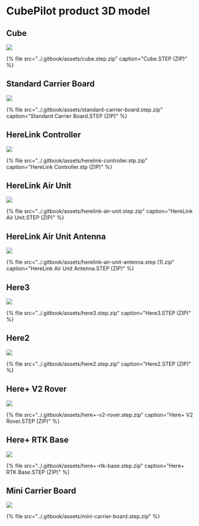 # CubePilot product 3D model

## Cube

![](../.gitbook/assets/cube.jpg)

{% file src="../.gitbook/assets/cube.step.zip" caption="Cube.STEP \(ZIP\)" %}

## Standard Carrier Board

![](../.gitbook/assets/standard-carrier-board.jpg)

{% file src="../.gitbook/assets/standard-carrier-board.step.zip" caption="Standard Carrier Board.STEP \(ZIP\)" %}



## HereLink Controller

![](../.gitbook/assets/herelink-controller.jpg)

{% file src="../.gitbook/assets/herelink-controller.stp.zip" caption="HereLink Controller.stp \(ZIP\)" %}

## HereLink Air Unit

![](../.gitbook/assets/herelink-air-unit.jpg)

{% file src="../.gitbook/assets/herelink-air-unit.step.zip" caption="HereLink Air Unit.STEP \(ZIP\)" %}

## HereLink Air Unit Antenna

![](../.gitbook/assets/herelink-air-unit-antenna.jpg)

{% file src="../.gitbook/assets/herelink-air-unit-antenna.step \(1\).zip" caption="HereLink Air Unit Antenna.STEP \(ZIP\)" %}

## Here3

![](../.gitbook/assets/here3-.jpg)

{% file src="../.gitbook/assets/here3.step.zip" caption="Here3.STEP \(ZIP\)" %}

## Here2

![](../.gitbook/assets/here2.jpg)

{% file src="../.gitbook/assets/here2.step.zip" caption="Here2.STEP \(ZIP\)" %}

## Here+ V2 Rover

![](../.gitbook/assets/here+-v2-rover.jpg)

{% file src="../.gitbook/assets/here+-v2-rover.step.zip" caption="Here+ V2 Rover.STEP \(ZIP\)" %}

## Here+ RTK Base

![](../.gitbook/assets/here+-rtk-base.jpg)

{% file src="../.gitbook/assets/here+-rtk-base.step.zip" caption="Here+ RTK Base.STEP \(ZIP\)" %}

## Mini Carrier Board

![](../.gitbook/assets/mini-carrier-board.jpg)

{% file src="../.gitbook/assets/mini-carrier-board.step.zip" %}

